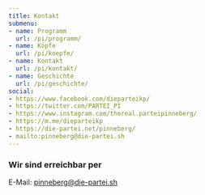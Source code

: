 ```yaml
---
title: Kontakt
submenu:
- name: Programm
  url: /pi/programm/
- name: Köpfe
  url: /pi/koepfe/
- name: Kontakt
  url: /pi/kontakt/
- name: Geschichte
  url: /pi/geschichte/
social:
- https://www.facebook.com/dieparteikp/
- https://twitter.com/PARTEI_PI
- https://www.instagram.com/thereal.parteipinneberg/
- https://m.me/dieparteikp
- https://die-partei.net/pinneberg/
- mailto:pinneberg@die-partei.sh
---
```


### Wir sind erreichbar per

E-Mail: [pinneberg@die-partei.sh](mailto:pinneberg@die-partei.sh)  
